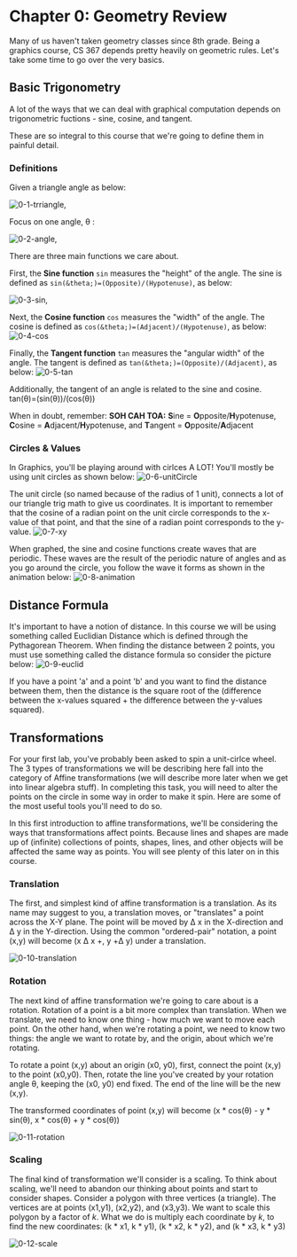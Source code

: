 # Chapter 0: Geometry Review

Many of us haven't taken geometry classes since 8th grade. Being a graphics course, CS 367 depends pretty heavily on geometric rules. Let's take some time to go over the very basics.

## Basic Trigonometry

A lot of the ways that we can deal with graphical computation depends on trigonometric fuctions - sine, cosine, and tangent.

These are so integral to this course that we're going to define them in painful detail.

### Definitions

Given a triangle angle as below:

![0-1-trriangle](), 

Focus on one angle, &theta; :

![0-2-angle](), 

There are three main functions we care about.

First, the **Sine function** `sin` measures the "height" of the angle. The sine is defined as `sin(&theta;)=(Opposite)/(Hypotenuse)`, as below:

![0-3-sin](),

Next, the **Cosine function** `cos` measures the "width" of the angle. The cosine is defined as `cos(&theta;)=(Adjacent)/(Hypotenuse)`, as below:
![0-4-cos]()

Finally, the **Tangent function** `tan` measures the "angular width" of the angle. The tangent is defined as `tan(&theta;)=(Opposite)/(Adjacent)`, as below:
![0-5-tan]()

Additionally, the tangent of an angle is related to the sine and cosine. tan(&theta;)=(sin(&theta;))/(cos(&theta;))


When in doubt, remember: **SOH CAH TOA:** **S**ine = **O**pposite/**H**ypotenuse, **C**osine = **A**djacent/**H**ypotenuse, and **T**angent = **O**pposite/**A**djacent

### Circles & Values

In Graphics, you'll be playing around with cirlces A LOT! You'll mostly be using unit circles as shown below:
![0-6-unitCircle]()

The unit circle (so named because of the radius of 1 unit), connects a lot of our triangle trig math to give us coordinates. It is important to remember that the cosine of a radian point on the unit circle corresponds to the x-value of that point, and that the sine of a radian point corresponds to the y-value.
![0-7-xy]()

When graphed, the sine and cosine functions create waves that are periodic. These waves are the result of the periodic nature of angles and as you go around the circle, you follow the wave it forms as shown in the animation below:
![0-8-animation]()

## Distance Formula

It's important to have a notion of distance. In this course we will be using something called Euclidian Distance which is defined through the Pythagorean Theorem. When finding the distance between 2 points, you must use something called the distance formula so consider the picture below:
![0-9-euclid]()

If you have a point 'a' and a point 'b' and you want to find the distance between them, then the distance is the square root of the (difference between the x-values squared + the difference between the y-values squared).  

## Transformations

For your first lab, you've probably been asked to spin a unit-cirlce wheel.  The 3 types of transformations we will be describing here fall into the category of Affine transformations (we will describe more later when we get into linear algebra stuff). 
In completing this task, you will need to alter the points on the circle in some way in order to make it spin. Here are some of the most useful tools you'll need to do so.

In this first introduction to affine transformations, we'll be considering the ways that transformations affect points. Because lines and shapes are made up of (infinite) collections of points, shapes, lines, and other objects will be affected the same way as points. You will see plenty of this later on in this course.

### Translation

The first, and simplest kind of affine transformation is a translation. As its name may suggest to you, a translation moves, or "translates" a point across the X-Y plane. The point will be moved by &Delta; x in the X-direction and  &Delta; y in the Y-direction. Using the common "ordered-pair" notation, a point (x,y) will become (x &Delta; x +, y +&Delta; y) under a translation.

![0-10-translation]()

### Rotation

The next kind of affine transformation we're going to care about is a rotation. Rotation of a point is a bit more complex than translation. When we translate, we need to know one thing - how much we want to move each point. On the other hand, when we're rotating a point, we need to know two things: the angle we want to rotate by, and the origin, about which we're rotating. 

To rotate a point (x,y) about an origin (x0, y0), first, connect the point (x,y) to the point (x0,y0). Then, rotate the line you've created by your rotation angle &theta;, keeping the (x0, y0) end fixed. The end of the line will be the new (x,y).

The transformed coordinates of point (x,y) will become (x * cos(&theta;) - y * sin(&theta;), x * cos(&theta;) + y * cos(&theta;))

![0-11-rotation]()

### Scaling

The final kind of transformation we'll consider is a scaling. To think about scaling, we'll need to abandon our thinking about points and start to consider shapes. Consider a polygon with three vertices (a triangle). The vertices are at points (x1,y1), (x2,y2), and (x3,y3). We want to scale this polygon by a factor of *k*. What we do is multiply each coordinate by *k*, to find the new coordinates: (k * x1, k * y1), (k * x2, k * y2), and (k * x3, k * y3)

![0-12-scale]()
